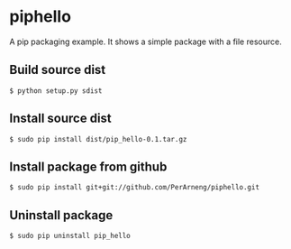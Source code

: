 # piphello
A pip packaging example. It shows a simple package with a file resource.

## Build source dist
```
$ python setup.py sdist
```

## Install source dist
```
$ sudo pip install dist/pip_hello-0.1.tar.gz
```

## Install package from github
```
$ sudo pip install git+git://github.com/PerArneng/piphello.git
```

## Uninstall package
```
$ sudo pip uninstall pip_hello
```
